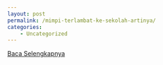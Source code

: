 ```yaml
---
layout: post
permalink: /mimpi-terlambat-ke-sekolah-artinya/
categories:
    - Uncategorized
---
```


[Baca Selengkapnya](/05)